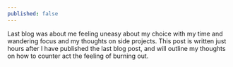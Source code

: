 ```yaml
---
published: false
---
```

Last blog was about me feeling uneasy about my choice with my time and wandering focus and my thoughts on side projects. This post is written just hours after I have published the last blog post, and will outline my thoughts on how to counter act the feeling of burning out.
